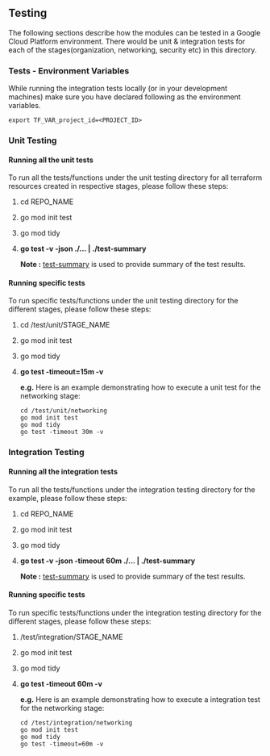 ## Testing

The following sections describe how the modules can be tested in a Google Cloud Platform environment. There would be unit & integration tests for each of the stages(organization, networking, security etc) in this directory.

### Tests - Environment Variables

While running the integration tests locally (or in your development machines) make sure you have declared following as the environment variables.

```
export TF_VAR_project_id=<PROJECT_ID>
```

### Unit Testing

#### Running all the unit tests

To run all the tests/functions under the unit testing directory for all terraform resources created in respective stages, please follow these steps:

1. cd REPO_NAME
2. go mod init test
3. go mod tidy
4. **go test -v -json ./... | ./test-summary**

    **Note :** [test-summary](https://pkg.go.dev/gocloud.dev/internal/testing/test-summary) is used to provide summary of the test results.

#### Running specific tests

To run specific tests/functions under the unit testing directory for the different stages, please follow these steps:

1. cd /test/unit/STAGE_NAME
2. go mod init test
3. go mod tidy
4. **go test -timeout=15m -v**

    **e.g.** Here is an example demonstrating how to execute a unit test for the networking stage:
    ```
    cd /test/unit/networking
    go mod init test
    go mod tidy
    go test -timeout 30m -v
    ```

### Integration Testing

#### Running all the integration tests

To run all the tests/functions under the integration testing directory for the example, please follow these steps:

1. cd REPO_NAME
2. go mod init test
3. go mod tidy
4. **go test -v -json -timeout 60m ./... | ./test-summary**

    **Note :** [test-summary](https://pkg.go.dev/gocloud.dev/internal/testing/test-summary) is used to provide summary of the test results.


#### Running specific tests

To run specific tests/functions under the integration testing directory for the different stages, please follow these steps:

1. /test/integration/STAGE_NAME
2. go mod init test
3. go mod tidy
4. **go test -timeout 60m -v**

    **e.g.** Here is an example demonstrating how to execute a integration test for the networking stage:

    ```
    cd /test/integration/networking
    go mod init test
    go mod tidy
    go test -timeout=60m -v
    ```
